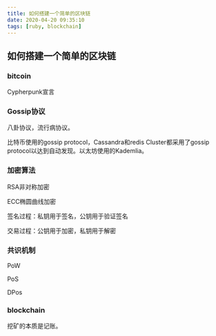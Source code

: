 ```yaml
---
title: 如何搭建一个简单的区块链
date: 2020-04-20 09:35:10
tags: [ruby, blockchain]
---
```


## 如何搭建一个简单的区块链

### bitcoin

Cypherpunk宣言

### Gossip协议

八卦协议，流行病协议。

比特币使用的gossip protocol，Cassandra和redis Cluster都采用了gossip protocol以达到自动发现。以太坊使用的Kademlia。

### 加密算法

RSA非对称加密

ECC椭圆曲线加密

签名过程：私钥用于签名，公钥用于验证签名

交易过程：公钥用于加密，私钥用于解密



### 共识机制

PoW

PoS

DPos



### blockchain

挖矿的本质是记账。